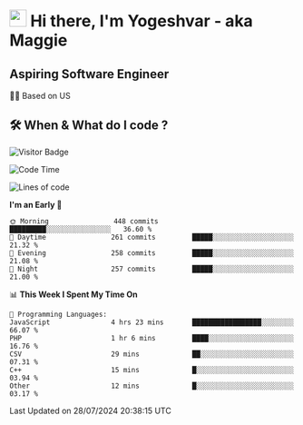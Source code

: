 <h1><img src="https://emojis.slackmojis.com/emojis/images/1531849430/4246/blob-sunglasses.gif?1531849430" width="30"/> Hi there, I'm Yogeshvar - aka Maggie</h1>

## Aspiring Software Engineer
🏂🏻  Based on US 

## 🛠 When & What do I code ?  

![Visitor Badge](https://visitor-badge.feriirawann.repl.co?username=yogeshvar&repo=yogeshvar&label=Visitors&style=plastic&color=%23457BFF&contentType=svg)

<!--START_SECTION:waka-->
![Code Time](http://img.shields.io/badge/Code%20Time-2%2C916%20hrs%2028%20mins-blue)

![Lines of code](https://img.shields.io/badge/From%20Hello%20World%20I%27ve%20Written-4.1%20million%20lines%20of%20code-blue)

**I'm an Early 🐤** 

```text
🌞 Morning                448 commits         █████████░░░░░░░░░░░░░░░░   36.60 % 
🌆 Daytime                261 commits         █████░░░░░░░░░░░░░░░░░░░░   21.32 % 
🌃 Evening                258 commits         █████░░░░░░░░░░░░░░░░░░░░   21.08 % 
🌙 Night                  257 commits         █████░░░░░░░░░░░░░░░░░░░░   21.00 % 
```


📊 **This Week I Spent My Time On** 

```text
💬 Programming Languages: 
JavaScript               4 hrs 23 mins       █████████████████░░░░░░░░   66.07 % 
PHP                      1 hr 6 mins         ████░░░░░░░░░░░░░░░░░░░░░   16.76 % 
CSV                      29 mins             ██░░░░░░░░░░░░░░░░░░░░░░░   07.31 % 
C++                      15 mins             █░░░░░░░░░░░░░░░░░░░░░░░░   03.94 % 
Other                    12 mins             █░░░░░░░░░░░░░░░░░░░░░░░░   03.17 % 
```


 Last Updated on 28/07/2024 20:38:15 UTC
<!--END_SECTION:waka-->
